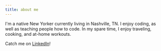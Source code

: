 ```yaml
---
title: about me
---
```


I'm a native New Yorker currently living in Nashville, TN. I enjoy coding, as well as teaching people how to code. In my spare time, I enjoy traveling, cooking, and at-home workouts.

Catch me on [LinkedIn](https://linkedin.com/in/joshua-gaster-li/)!
